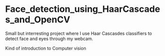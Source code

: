 # Face_detection_using_HaarCascades_and_OpenCV

Small but interresting project where I use Haar Cascasdes classifiers to detect face and eyes through my webcam. 

Kind of introduction to Computer vision
